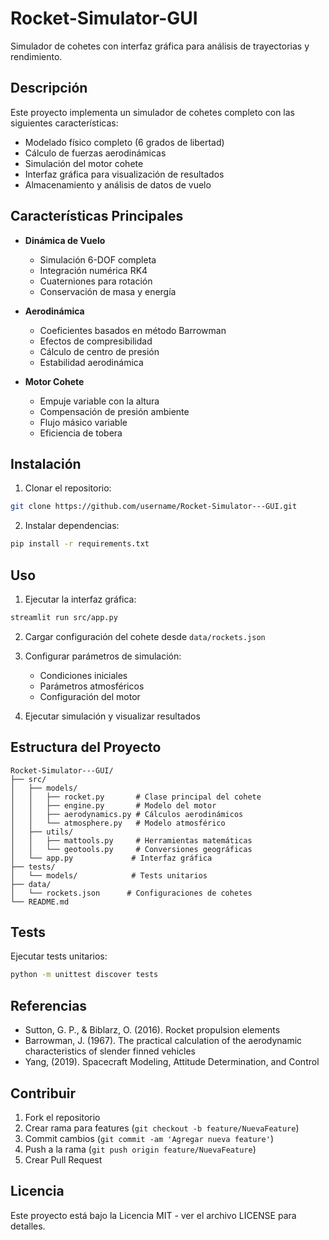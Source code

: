 # Rocket-Simulator-GUI

Simulador de cohetes con interfaz gráfica para análisis de trayectorias y rendimiento.

## Descripción

Este proyecto implementa un simulador de cohetes completo con las siguientes características:

- Modelado físico completo (6 grados de libertad)
- Cálculo de fuerzas aerodinámicas
- Simulación del motor cohete
- Interfaz gráfica para visualización de resultados
- Almacenamiento y análisis de datos de vuelo

## Características Principales

- **Dinámica de Vuelo**
  - Simulación 6-DOF completa
  - Integración numérica RK4
  - Cuaterniones para rotación
  - Conservación de masa y energía

- **Aerodinámica**
  - Coeficientes basados en método Barrowman
  - Efectos de compresibilidad
  - Cálculo de centro de presión
  - Estabilidad aerodinámica

- **Motor Cohete**
  - Empuje variable con la altura
  - Compensación de presión ambiente
  - Flujo másico variable
  - Eficiencia de tobera

## Instalación

1. Clonar el repositorio:

```bash
git clone https://github.com/username/Rocket-Simulator---GUI.git
```

2. Instalar dependencias:

```bash
pip install -r requirements.txt
```

## Uso

1. Ejecutar la interfaz gráfica:

```bash
streamlit run src/app.py
```

2. Cargar configuración del cohete desde `data/rockets.json`

3. Configurar parámetros de simulación:
   - Condiciones iniciales
   - Parámetros atmosféricos
   - Configuración del motor

4. Ejecutar simulación y visualizar resultados

## Estructura del Proyecto

```
Rocket-Simulator---GUI/
├── src/
│   ├── models/
│   │   ├── rocket.py       # Clase principal del cohete
│   │   ├── engine.py       # Modelo del motor
│   │   ├── aerodynamics.py # Cálculos aerodinámicos
│   │   └── atmosphere.py   # Modelo atmosférico
│   ├── utils/
│   │   ├── mattools.py     # Herramientas matemáticas
│   │   └── geotools.py     # Conversiones geográficas
│   └── app.py             # Interfaz gráfica
├── tests/
│   └── models/            # Tests unitarios
├── data/
│   └── rockets.json      # Configuraciones de cohetes
└── README.md
```

## Tests

Ejecutar tests unitarios:

```bash
python -m unittest discover tests
```

## Referencias

- Sutton, G. P., & Biblarz, O. (2016). Rocket propulsion elements
- Barrowman, J. (1967). The practical calculation of the aerodynamic characteristics of slender finned vehicles
- Yang, (2019). Spacecraft Modeling, Attitude Determination, and Control

## Contribuir

1. Fork el repositorio
2. Crear rama para features (`git checkout -b feature/NuevaFeature`)
3. Commit cambios (`git commit -am 'Agregar nueva feature'`)
4. Push a la rama (`git push origin feature/NuevaFeature`)
5. Crear Pull Request

## Licencia

Este proyecto está bajo la Licencia MIT - ver el archivo LICENSE para detalles.
